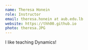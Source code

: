 ```yaml
---
name: Theresa Honein
role: Instructor
email: theresa.honein at aub.edu.lb
website: https://thh00.github.io
photo: theresa.JPG
---
```


I like teaching Dynamics!
